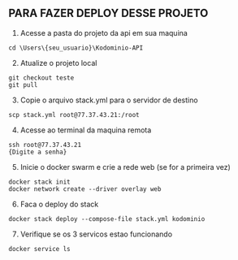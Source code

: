 ## PARA FAZER DEPLOY DESSE PROJETO

1. Acesse a pasta do projeto da api em sua maquina
```
cd \Users\{seu_usuario}\Kodominio-API
```
2. Atualize o projeto local
```
git checkout teste
git pull
```
3. Copie o arquivo stack.yml para o servidor de destino
```
scp stack.yml root@77.37.43.21:/root
```
4. Acesse ao terminal da maquina remota
```
ssh root@77.37.43.21
{Digite a senha}
```
5. Inicie o docker swarm e crie a rede web (se for a primeira vez)
```
docker stack init
docker network create --driver overlay web
```
6. Faca o deploy do stack
```
docker stack deploy --compose-file stack.yml kodominio
```
7. Verifique se os 3 servicos estao funcionando
```
docker service ls
```


